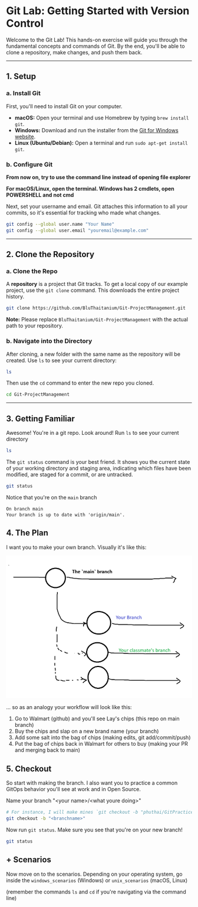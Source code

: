 # Git Lab: Getting Started with Version Control

Welcome to the Git Lab\! This hands-on exercise will guide you through the fundamental concepts and commands of Git. By the end, you'll be able to clone a repository, make changes, and push them back.

-----

## 1\. Setup

### a. Install Git

First, you'll need to install Git on your computer.

  * **macOS:** Open your terminal and use Homebrew by typing `brew install git`.
  * **Windows:** Download and run the installer from the [Git for Windows website](https://git-scm.com/download/win).
  * **Linux (Ubuntu/Debian):** Open a terminal and run `sudo apt-get install git`.

### b. Configure Git

**From now on, try to use the command line instead of opening file explorer**

**For macOS/Linux, open the terminal. Windows has 2 cmdlets, open POWERSHELL and not cmd**

Next, set your username and email. Git attaches this information to all your commits, so it's essential for tracking who made what changes.

```bash
git config --global user.name "Your Name"
git config --global user.email "youremail@example.com"
```

-----

## 2\. Clone the Repository

### a. Clone the Repo

A **repository** is a project that Git tracks. To get a local copy of our example project, use the `git clone` command. This downloads the entire project history.

```bash
git clone https://github.com/BluThaitanium/Git-ProjectManagement.git
```

**Note:** Please replace `BluThaitanium/Git-ProjectManagement` with the actual path to your repository.

### b. Navigate into the Directory

After cloning, a new folder with the same name as the repository will be created. Use `ls` to see your current directory:

```bash
ls
```

Then use the `cd` command to enter the new repo you cloned.

```bash
cd Git-ProjectManagement
```

-----

## 3\. Getting Familiar

Awesome! You're in a git repo. Look around! Run `ls` to see your current directory

```bash
ls
```

The `git status` command is your best friend. It shows you the current state of your working directory and staging area, indicating which files have been modified, are staged for a commit, or are untracked.

```bash
git status
```

Notice that you're on the `main` branch

```
On branch main
Your branch is up to date with 'origin/main'.
```

## 4\. The Plan

I want you to make your own branch. Visually it's like this:

![branches](./images/branching.png)

... so as an analogy your workflow will look like this:
1. Go to Walmart (github) and you'll see Lay's chips (this repo on main branch)
2. Buy the chips and slap on a new brand name (your branch)
3. Add some salt into the bag of chips (making edits, git add/commit/push)
4. Put the bag of chips back in Walmart for others to buy (making your PR and merging back to main)

## 5\. Checkout

So start with making the branch. I also want you to practice a common GitOps behavior you'll see at work and in Open Source.

Name your branch "\<your name\>/\<what youre doing\>"

```bash
# For instance, I will make mines `git checkout -b "phuthai/GitPractice"
git checkout -b "<branchname>"
```

Now run `git status`. Make sure you see that you're on your new branch!

```bash
git status
```

## + Scenarios

Now move on to the scenarios. Depending on your operating system, go inside the `windows_scenarios` (Windows)
or `unix_scenarios` (macOS, Linux)

(remember the commands `ls` and `cd` if you're navigating via the command line)


